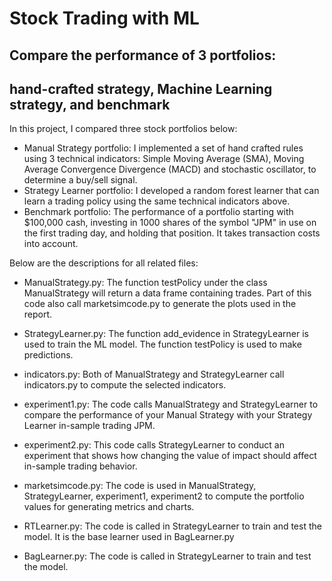 # Stock Trading with ML
## Compare the performance of 3 portfolios: 
## hand-crafted strategy, Machine Learning strategy, and benchmark


In this project, I compared three stock portfolios below:
* Manual Strategy portfolio: I implemented a set of hand crafted rules using 3 technical indicators: Simple Moving Average (SMA), Moving Average Convergence Divergence (MACD) and stochastic oscillator, to determine a buy/sell signal.
* Strategy Learner portfolio: I developed a random forest learner that can learn a trading policy using the same technical indicators above.
* Benchmark portfolio: The performance of a portfolio starting with $100,000 cash, investing in 1000 shares of the symbol "JPM" in use on the first trading day, and holding that position. It takes transaction costs into account.



Below are the descriptions for all related files:


* ManualStrategy.py: The function testPolicy under the class ManualStrategy will return a data frame containing trades. Part of this code also call marketsimcode.py to generate the plots used in the report. 

* StrategyLearner.py: The function add_evidence in StrategyLearner is used to train the ML model. The function testPolicy is used to make predictions.

* indicators.py: Both of ManualStrategy and StrategyLearner call indicators.py to compute the selected indicators.

* experiment1.py: The code calls ManualStrategy and StrategyLearner to compare the performance of your Manual Strategy with your Strategy Learner in-sample trading JPM.

* experiment2.py: This code calls StrategyLearner to conduct an experiment that shows how changing the value of impact should affect in-sample trading behavior.

* marketsimcode.py: The code is used in ManualStrategy, StrategyLearner, experiment1, experiment2 to compute the portfolio values for generating metrics and charts.  

* RTLearner.py: The code is called in StrategyLearner to train and test the model. It is the base learner used in BagLearner.py

* BagLearner.py: The code is called in StrategyLearner to train and test the model.



